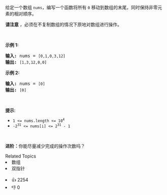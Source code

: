 <p>给定一个数组 <code>nums</code>，编写一个函数将所有 <code>0</code> 移动到数组的末尾，同时保持非零元素的相对顺序。</p>

<p><strong>请注意</strong>&nbsp;，必须在不复制数组的情况下原地对数组进行操作。</p>

<p>&nbsp;</p>

<p><strong>示例 1:</strong></p>

<pre>
<strong>输入:</strong> nums = <span><code>[0,1,0,3,12]</code></span>
<strong>输出:</strong> <span><code>[1,3,12,0,0]</code></span>
</pre>

<p><strong>示例 2:</strong></p>

<pre>
<strong>输入:</strong> nums = <span><code>[0]</code></span>
<strong>输出:</strong> <span><code>[0]</code></span></pre>

<p>&nbsp;</p>

<p><strong>提示</strong>:</p> 
<meta charset="UTF-8" />

<ul> 
 <li><code>1 &lt;= nums.length &lt;= 10<sup>4</sup></code></li> 
 <li><code>-2<sup>31</sup>&nbsp;&lt;= nums[i] &lt;= 2<sup>31</sup>&nbsp;- 1</code></li> 
</ul>

<p>&nbsp;</p>

<p><b>进阶：</b>你能尽量减少完成的操作次数吗？</p>

<div><div>Related Topics</div><div><li>数组</li><li>双指针</li></div></div><br><div><li>👍 2254</li><li>👎 0</li></div>